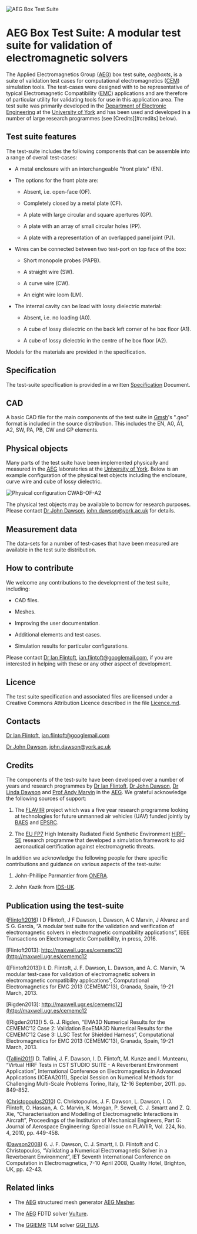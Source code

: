 ![](https://bitbucket.org/uoyaeg/aegboxts/raw/tip/CAD/overview.jpg "AEG Box Test Suite")

# AEG Box Test Suite: A modular test suite for validation of electromagnetic solvers

The Applied Electromagnetics Group ([AEG][]) box test suite, *aegboxts*,
is a suite of validation test cases for computational electromagnetics ([CEM][])
simulation tools. The test-cases were designed with to be representative of 
typical Electromagnetic Compatibility ([EMC][]) applications and are therefore 
of particular utility for validating tools for use in this application area. 
The test suite was primarily developed in the [Department of Electronic Engineering][]
at the [University of York][] and has been used and developed in a number of large 
research programmes (see [Credits][#credits] below).

## Test suite features

The test-suite includes the following components that can be assemble into a range
of overall test-cases:

* A metal enclosure with an interchangeable "front plate" (EN).

* The options for the front plate are:

    - Absent, i.e. open-face (OF).
  
    - Completely closed by a metal plate (CF).
  
    - A plate with large circular and square apertures (GP).
  
    - A plate with an array of small circular holes (PP).
  
    - A plate with a representation of an overlapped panel joint (PJ).

* Wires can be connected between two test-port on top face of the box:

    - Short monopole probes (PAPB).

    - A straight wire (SW).
  
    - A curve wire (CW).
  
    - An eight wire loom (LM).
  
* The internal cavity can be load with lossy dielectric material:

    - Absent, i.e. no loading (A0).
  
    - A cube of lossy dielectric on the back left corner of he box floor (A1).
  
    - A cube of lossy dielectric in the centre of he box floor (A2).
  
Models for the materials are provided in the specification.

## Specification

The test-suite specification is provided in a written [Specification][] Document.

## CAD

A basic CAD file for the main components of the test suite in [Gmsh][]'s ".geo" format
is included in the source distribution. This includes the EN, A0, A1, A2, SW, PA, PB,
CW and GP elements.

## Physical objects

Many parts of the test suite have been implemented physically and measured in the [AEG][]
laboratories at the [University of York][]. Below is an example configuration of the 
physical test objects including the enclosure, curve wire and cube of lossy dielectric.

![](https://bitbucket.org/uoyaeg/aegboxts/raw/tip/Physical_Objects/Photos/CWAB-OF-A2_small.jpg "Physical configuration CWAB-OF-A2")

The physical test objects may be available to borrow for research purposes. Please contact 
[Dr John Dawson][], <john.dawson@york.ac.uk> for details.

## Measurement data

The data-sets for a number of test-cases that have been measured are available in the test suite 
distribution.

## How to contribute

We welcome any contributions to the development of the test suite, including:

* CAD files.

* Meshes.

* Improving the user documentation.

* Additional elements and test cases.

* Simulation results for particular configurations.

Please contact [Dr Ian Flintoft][], <ian.flintoft@googlemail.com>, if you are interested in helping with these or any other aspect of development.

## Licence

The test suite specification and associated files are licensed under a Creative Commons Attribution Licence described in the file [Licence.md][].

## Contacts

[Dr Ian Flintoft][], <ian.flintoft@googlemail.com>

[Dr John Dawson][], <john.dawson@york.ac.uk>

## Credits

The components of the test-suite have been developed over a number of years and research programmes by 
[Dr Ian Flintoft][], [Dr John Dawson][], [Dr Linda Dawson][] and [Prof Andy Marvin][] in the [AEG][].
We grateful acknowledge the following sources of support:

1. The [FLAVIIR][] project which was a five year research programme looking at technologies for future 
   unmanned air vehicles (UAV) funded jointly by [BAES][] and [EPSRC][].

2. The [EU FP7][] High Intensity Radiated Field Synthetic Environment [HIRF-SE][] research programme
   that developed a simulation framework to aid aeronautical certification against electromagnetic threats.

In addition we acknowledge the following people for there specific contributions and guidance on various aspects of the
test-suite:

1. John-Phillipe Parmantier from [ONERA][].

2. John Kazik from [IDS-UK][].

## Publication using the test-suite

[Flintoft2016]: http://dx.doi.org/10.1109/TEMC.2016.2601658

([Flintoft2016]) I D Flintoft, J F Dawson, L Dawson, A C Marvin, J Alvarez and S G. Garcia, 
“A modular test suite for the validation and verification of electromagnetic solvers in 
electromagnetic compatibility applications”, IEEE Transactions on Electromagnetic Compatibility, 
in press, 2016.

[Flintoft2013]: http://maxwell.ugr.es/cememc12](http://maxwell.ugr.es/cememc12

([Flintoft2013]) I. D. Flintoft, J. F. Dawson, L. Dawson, and A. C. Marvin, 
“A modular test-case for validation of electromagnetic solvers in electromagnetic compatibility applications”, 
Computational Electromagnetics for EMC 2013 (CEMEMC'13), Granada, Spain, 19-21 March, 2013.

[Rigden2013]: http://maxwell.ugr.es/cememc12](http://maxwell.ugr.es/cememc12

([Rigden2013]) 5. G. J. Rigden, “EMA3D Numerical Results for the CEMEMC’12 Case 2: Validation 
BoxEMA3D Numerical Results for the CEMEMC’12 Case 3: LLSC Test for Shielded Harness”, 
Computational Electromagnetics for EMC 2013 (CEMEMC'13), Granada, Spain, 19-21 March, 2013.

[Tallini2011]: http://dx.doi.org/10.1109/ICEAA.2011.6046454

([Tallini2011]) D. Tallini, J. F. Dawson, I. D. Flintoft, M. Kunze and I. Munteanu, 
“Virtual HIRF Tests in CST STUDIO SUITE - A Reverberant Environment Application”, 
International Conference on Electromagnetics in Advanced Applications (ICEAA2011), 
Special Session on Numerical Methods for Challenging Multi-Scale Problems Torino, Italy, 
12-16 September, 2011. pp. 849-852.

[Christopoulos2010]: http://dx.doi.org/10.1243/09544100JAERO567

([Christopoulos2010]) C. Christopoulos, J. F. Dawson, L. Dawson, I. D. Flintoft, O. Hassan, 
A. C. Marvin, K. Morgan, P. Sewell, C. J. Smartt and Z. Q. Xie, “Characterisation and Modelling 
of Electromagnetic Interactions in Aircraft”, Proceedings of the Institution of Mechanical Engineers, 
Part G: Journal of Aerospace Engineering: Special Issue on FLAVIIR, Vol. 224, No. 4, 2010, pp. 449-458.

[Dawson2008]: http://dx.doi.org/10.1049/cp:20080214

([Dawson2008]) 6. J. F. Dawson, C. J. Smartt, I. D. Flintoft and C. Christopoulos, 
“Validating a Numerical Electromagnetic Solver in a Reverberant Environment”, 
IET Seventh International Conference on Computation in Electromagnetics,
7-10 April 2008, Quality Hotel, Brighton, UK, pp. 42-43.

## Related links

* The [AEG][] structured mesh generator [AEG Mesher](https://bitbucket.org/uoyaeg/aegmesher).

* The [AEG][] FDTD solver [Vulture](https://bitbucket.org/uoyaeg/vulture). 

* The [GGIEMR][] TLM solver [GGI_TLM](https://github.com/ggiemr/GGI_TLM). 


[University of York]: http://www.york.ac.uk
[Department of Electronic Engineering]: https://www.york.ac.uk/electronic-engineering
[AEG]: https://www.york.ac.uk/electronic-engineering/research/communication-technologies/applied-electromagnetics-devices
[Dr Ian Flintoft]: https://idflintoft.bitbucket.io
[Dr John Dawson]: https://www.york.ac.uk/electronic-engineering/staff/john_dawson
[Dr Linda Dawson]: https://pure.york.ac.uk/portal/en/researchers/linda-dawson(0cf9fb8c-2504-4a9f-a54a-0c3661ae7d62).html
[Prof Andy Marvin]: https://www.york.ac.uk/electronic-engineering/staff/andy_marvin
[GGIEMR]: http://www.nottingham.ac.uk/research/groups/ggiemr
[FLAVIIR]: http://www.flaviir.com
[HIRF-SE]: http://ec.europa.eu/research/transport/projects/items/hirf_se_en.htm
[ONERA]: http://www.onera.fr/en
[IDS-UK]: https://www.idscorporation.com/uk
[EPSRC]: http://www.epsrc.ac.uk
[BAES]: http://www.baesystems.com
[EU FP7]: http://cordis.europa.eu/fp7/home_en.html
[CEM]: http://en.wikipedia.org/wiki/Computational_electromagnetics
[EMC]: http://en.wikipedia.org/wiki/Electromagnetic_compatibility
[Gmsh]: http://geuz.org/gmsh
[Mercurial]: http://mercurial.selenic.com
[Licence.md]: https://bitbucket.org/uoyaeg/aegboxts/src/tip/Licence.md
[Specification]: https://bitbucket.org/uoyaeg/aegboxts/src/tip/Specification/Specification_v1.doc
